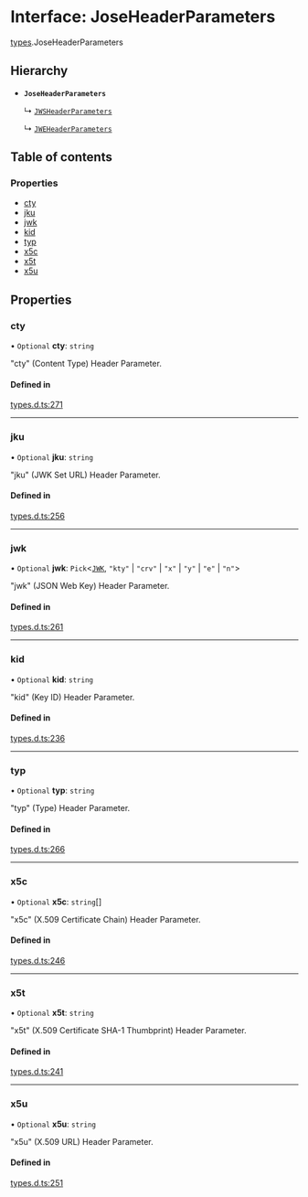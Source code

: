 # Interface: JoseHeaderParameters

[types](../modules/types.md).JoseHeaderParameters

## Hierarchy

- **`JoseHeaderParameters`**

  ↳ [`JWSHeaderParameters`](types.jwsheaderparameters.md)

  ↳ [`JWEHeaderParameters`](types.jweheaderparameters.md)

## Table of contents

### Properties

- [cty](types.joseheaderparameters.md#cty)
- [jku](types.joseheaderparameters.md#jku)
- [jwk](types.joseheaderparameters.md#jwk)
- [kid](types.joseheaderparameters.md#kid)
- [typ](types.joseheaderparameters.md#typ)
- [x5c](types.joseheaderparameters.md#x5c)
- [x5t](types.joseheaderparameters.md#x5t)
- [x5u](types.joseheaderparameters.md#x5u)

## Properties

### cty

• `Optional` **cty**: `string`

"cty" (Content Type) Header Parameter.

#### Defined in

[types.d.ts:271](https://github.com/panva/jose/blob/v3.14.0/src/types.d.ts#L271)

___

### jku

• `Optional` **jku**: `string`

"jku" (JWK Set URL) Header Parameter.

#### Defined in

[types.d.ts:256](https://github.com/panva/jose/blob/v3.14.0/src/types.d.ts#L256)

___

### jwk

• `Optional` **jwk**: `Pick`<[`JWK`](types.jwk.md), ``"kty"`` \| ``"crv"`` \| ``"x"`` \| ``"y"`` \| ``"e"`` \| ``"n"``\>

"jwk" (JSON Web Key) Header Parameter.

#### Defined in

[types.d.ts:261](https://github.com/panva/jose/blob/v3.14.0/src/types.d.ts#L261)

___

### kid

• `Optional` **kid**: `string`

"kid" (Key ID) Header Parameter.

#### Defined in

[types.d.ts:236](https://github.com/panva/jose/blob/v3.14.0/src/types.d.ts#L236)

___

### typ

• `Optional` **typ**: `string`

"typ" (Type) Header Parameter.

#### Defined in

[types.d.ts:266](https://github.com/panva/jose/blob/v3.14.0/src/types.d.ts#L266)

___

### x5c

• `Optional` **x5c**: `string`[]

"x5c" (X.509 Certificate Chain) Header Parameter.

#### Defined in

[types.d.ts:246](https://github.com/panva/jose/blob/v3.14.0/src/types.d.ts#L246)

___

### x5t

• `Optional` **x5t**: `string`

"x5t" (X.509 Certificate SHA-1 Thumbprint) Header Parameter.

#### Defined in

[types.d.ts:241](https://github.com/panva/jose/blob/v3.14.0/src/types.d.ts#L241)

___

### x5u

• `Optional` **x5u**: `string`

"x5u" (X.509 URL) Header Parameter.

#### Defined in

[types.d.ts:251](https://github.com/panva/jose/blob/v3.14.0/src/types.d.ts#L251)

